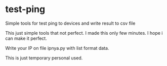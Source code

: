# test-ping
 Simple tools for test ping to devices and write result to csv file
 
 This just simple tools that not perfect. I made this only few minutes. I hope i can make it perfect.
 
 Write your IP on file ipnya.py with list format data.
 
 This is just temporary personal used.